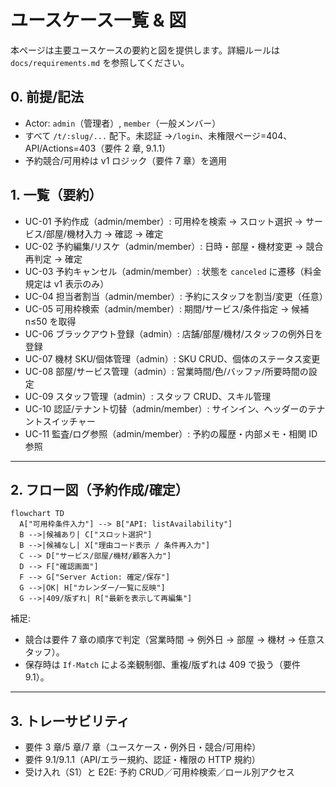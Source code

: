 # ユースケース一覧 & 図

本ページは主要ユースケースの要約と図を提供します。詳細ルールは `docs/requirements.md` を参照してください。

## 0. 前提/記法

- Actor: `admin`（管理者）, `member`（一般メンバー）
- すべて `/t/:slug/...` 配下。未認証 →`/login`、未権限ページ=404、API/Actions=403（要件 2 章, 9.1.1）
- 予約競合/可用枠は v1 ロジック（要件 7 章）を適用

## 1. 一覧（要約）

- UC-01 予約作成（admin/member）: 可用枠を検索 → スロット選択 → サービス/部屋/機材入力 → 確認 → 確定
- UC-02 予約編集/リスケ（admin/member）: 日時・部屋・機材変更 → 競合再判定 → 確定
- UC-03 予約キャンセル（admin/member）: 状態を `canceled` に遷移（料金規定は v1 表示のみ）
- UC-04 担当者割当（admin/member）: 予約にスタッフを割当/変更（任意）
- UC-05 可用枠検索（admin/member）: 期間/サービス/条件指定 → 候補 n≤50 を取得
- UC-06 ブラックアウト登録（admin）: 店舗/部屋/機材/スタッフの例外日を登録
- UC-07 機材 SKU/個体管理（admin）: SKU CRUD、個体のステータス変更
- UC-08 部屋/サービス管理（admin）: 営業時間/色/バッファ/所要時間の設定
- UC-09 スタッフ管理（admin）: スタッフ CRUD、スキル管理
- UC-10 認証/テナント切替（admin/member）: サインイン、ヘッダーのテナントスイッチャー
- UC-11 監査/ログ参照（admin/member）: 予約の履歴・内部メモ・相関 ID 参照

---

## 2. フロー図（予約作成/確定）

```mermaid
flowchart TD
  A["可用枠条件入力"] --> B["API: listAvailability"]
  B -->|候補あり| C["スロット選択"]
  B -->|候補なし| X["理由コード表示 / 条件再入力"]
  C --> D["サービス/部屋/機材/顧客入力"]
  D --> F["確認画面"]
  F --> G["Server Action: 確定/保存"]
  G -->|OK| H["カレンダー/一覧に反映"]
  G -->|409/版ずれ| R["最新を表示して再編集"]
```

補足:

- 競合は要件 7 章の順序で判定（営業時間 → 例外日 → 部屋 → 機材 → 任意スタッフ）。
- 保存時は `If-Match` による楽観制御、重複/版ずれは 409 で扱う（要件 9.1）。

---

## 3. トレーサビリティ

- 要件 3 章/5 章/7 章（ユースケース・例外日・競合/可用枠）
- 要件 9.1/9.1.1（API/エラー規約、認証・権限の HTTP 規約）
- 受け入れ（S1）と E2E: 予約 CRUD／可用枠検索／ロール別アクセス
